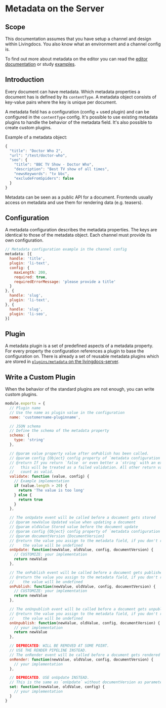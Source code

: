 # Metadata on the Server

## Scope

This documentation assumes that you have setup a channel and design within Livingdocs. You also know what an environment and a channel config is.

To find out more about metadata on the editor you can read the [editor documentation](../editor/metadata.md) or study [examples](../../evaluation-guide/metadata-examples.md).

## Introduction

Every document can have metadata. Which metadata properties a document has is defined by its `contentType`. A metadata object consists of key-value pairs where the key is unique per document.

A metadata field has a configuration \(config + used plugin\) and can be configured in the `contentType` config. It's possible to use existing metadata plugins to handle the behavior of the metadata field. It's also possible to create custom plugins.

Example of a metadata object:

```javascript
{
  "title": "Doctor Who 2",
  "url": "/test/doctor-who",
  "seo": {
    "title": "BBC TV Show - Doctor Who",
    "description": "Best TV show of all times",
    "newsKeywords": "tv bbc",
    "excludeFromSpiders": false
  }
}
```

Metadata can be seen as a public API for a document. Frontends usually access on metadata and use them for rendering data \(e.g. teasers\).

## Configuration

A metadata configuration describes the metadata properties. The keys are identical to those of the metadata object. Each channel must provide its own configuration.

```javascript
// Metadata configuration example in the channel config
metadata: [{
  handle: 'title',
  plugin: 'li-text',
  config: {
    maxLength: 200,
    required: true,
    requiredErrorMessage: 'please provide a title'
  }
}, {
  handle: 'slug',
  plugin: 'li-text',
}, {
  handle: 'slug',
  plugin: 'li-seo',  
}]
```

## Plugin

A metadata plugin is a set of predefined aspects of a metadata property. For every property the configuration references a plugin to base the configuration on. There is already a set of reusable metadata plugins which are stored in [`plugins/metadata` on the livingdocs-server](https://github.com/livingdocsIO/livingdocs-server/tree/master/plugins/metadata).

## Write a Custom Plugin

When the behavior of the standard plugins are not enough, you can write custom plugins.

```javascript
module.exports = {
  // Plugin name
  // Use the name as plugin value in the configuration
  name: 'customername-pluginname',

  // JSON schema
  // Define the schema of the metadata property
  schema: {
    type: 'string'
  },

  // @param value property value after onPublish has been called.
  // @param config {Object} config property of `metadata configuration`
  // @return If you return `false` or even better a `string` with an explanation
  //   this will be treated as a failed validation. All other return values
  //   count as valid.
  validate: function (value, config) {
    // Example implementation
    if (value.length > 20) {
      return 'The value is too long'
    } else {
      return true
    }
  },

  // The onUpdate event will be called before a document gets stored
  // @param newValue Updated value when updating a document
  // @param oldValue Stored value before the document update
  // @param config {Object} config property of `metadata configuration`
  // @param documentVersion {DocumentVersion}
  // @return the value you assign to the metadata field, if you don't return
  //    the value will be undefined
  onUpdate: function(newValue, oldValue, config, documentVersion) {
    // CUSTOMIZE: your implementation
    return newValue
  },

  // The onPublish event will be called before a document gets published
  // @return the value you assign to the metadata field, if you don't return
  //    the value will be undefined
  onPublish: function(newValue, oldValue, config, documentVersion) {
    // CUSTOMIZE: your implementation
    return newValue
  },

  // The onUnpublish event will be called before a document gets unpublished
  // @return the value you assign to the metadata field, if you don't return
  //    the value will be undefined
  onUnpublish: function(newValue, oldValue, config, documentVersion) {
    // your implementation
    return newValue
  },

  // DEPRECATED: WILL BE REMOVED AT SOME POINT.
  // USE THE RENDER PIPELINE INSTEAD.
  // The onRender event will be called before a document gets rendered
  onRender: function(newValue, oldValue, config, documentVersion) {
    // your implementation
  },

  // DEPRECATED. USE onUpdate INSTEAD.
  // This is the same as `onUpdate` without documentVersion as parameter
  set: function(newValue, oldValue, config) {
    // your implementation
  }
}
```

